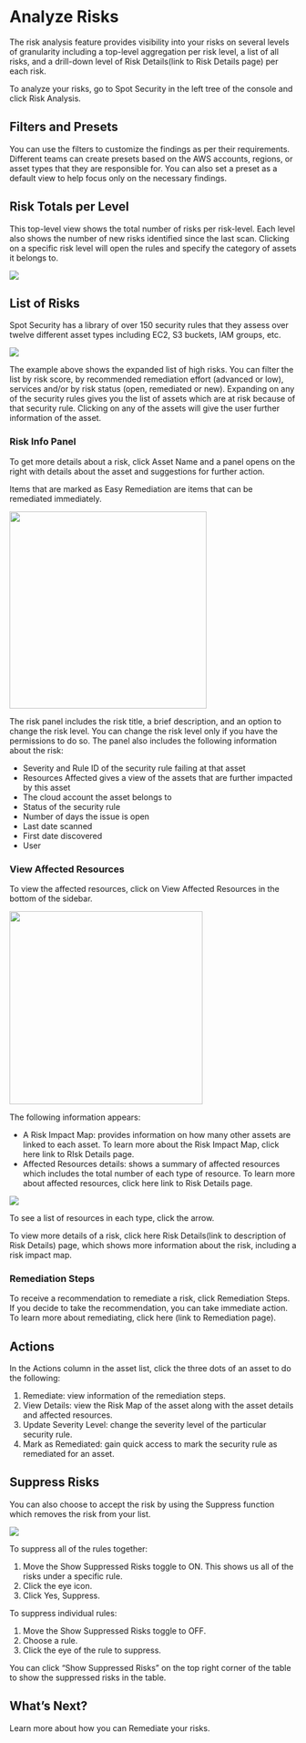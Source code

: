 # Analyze Risks

The risk analysis feature provides visibility into your risks on several levels of granularity including a top-level aggregation per risk level, a list of all risks, and a drill-down level of Risk Details(link to Risk Details page) per each risk.

To analyze your risks, go to Spot Security in the left tree of the console and click Risk Analysis.

## Filters and Presets

You can use the filters to customize the findings as per their requirements. Different teams can create presets based on the AWS accounts, regions, or asset types that they are responsible for. You can also set a preset as a default view to help focus only on the necessary findings.

## Risk Totals per Level

This top-level view shows the total number of risks per risk-level. Each level also shows the number of new risks identified since the last scan.
Clicking on a specific risk level will open the rules and specify the category of assets it belongs to.

<img src="/spot-security/_media/risk-analysis-a.png" />

## List of Risks

Spot Security has a library of over 150 security rules that they assess over twelve different asset types including EC2, S3 buckets, IAM groups, etc.

<img src="/spot-security/_media/risk-analysis-b.png" />

The example above shows the expanded list of high risks. You can filter the list by risk score, by recommended remediation effort (advanced or low), services and/or by risk status (open, remediated or new).
Expanding on any of the security rules gives you the list of assets which are at risk because of that security rule. Clicking on any of the assets will give the user further information of the asset.

### Risk Info Panel

To get more details about a risk, click Asset Name and a panel opens on the right with details about the asset and suggestions for further action.

Items that are marked as Easy Remediation are items that can be remediated immediately.

<img src="/spot-security/_media/risk-analysis-h.png" width="346"/>

The risk panel includes the risk title, a brief description, and an option to change the risk level. You can change the risk level only if you have the permissions to do so. The panel also includes the following information about the risk:
* Severity and Rule ID of the security rule failing at that asset
* Resources Affected gives a view of the assets that are further impacted by this asset
* The cloud account the asset belongs to
* Status of the security rule
* Number of days the issue is open
* Last date scanned
* First date discovered
* User

### View Affected Resources

To view the affected resources, click on View Affected Resources in the bottom of the sidebar.

 <img src="/spot-security/_media/risk-analysis-i.png" width="339"/>

The following information appears:
* A Risk Impact Map: provides information on how many other assets are linked to each asset. To learn more about the Risk Impact Map, click here link to RIsk Details page.
* Affected Resources details: shows a summary of affected resources which includes the total number of each type of resource. To learn more about affected resources, click here link to Risk Details page.

 <img src="/spot-security/_media/risk-analysis-e.png" />

 To see a list of resources in each type, click the arrow.

 To view more details of a risk, click here Risk Details(link to description of Risk Details) page, which shows more information about the risk, including a risk impact map.

### Remediation Steps

To receive a recommendation to remediate a risk, click Remediation Steps. If you decide to take the recommendation, you can take immediate action.
To learn more about remediating, click here (link to Remediation page).

## Actions

In the Actions column in the asset list, click the three dots of an asset to do the following:
1. Remediate: view information of the remediation steps.
2. View Details: view the Risk Map of the asset along with the asset details and affected resources.
3. Update Severity Level: change the severity level of the particular security rule.
4. Mark as Remediated: gain quick access to mark the security rule as remediated for an asset.

## Suppress Risks

You can also choose to accept the risk by using the Suppress function which removes the risk from your list.  

 <img src="/spot-security/_media/risk-analysis-e.png" />

To suppress all of the rules together:
1. Move the Show Suppressed Risks toggle to ON. This shows us all of the risks under a specific rule.
2. Click the eye icon.
3. Click Yes, Suppress.

To suppress individual rules:
1. Move the Show Suppressed Risks toggle to OFF.
2. Choose a rule.
3. Click the eye of the rule to suppress.

You can click “Show Suppressed Risks” on the top right corner of the table to show the suppressed risks in the table.

## What’s Next?
Learn more about how you can Remediate your risks.
